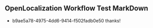## OpenLocalization Workflow Test MarkDown
* b9ae5a78-4975-4dd6-9414-f502fadb0e50 thanks!

<!--HONumber=Jul16_HO2-->


